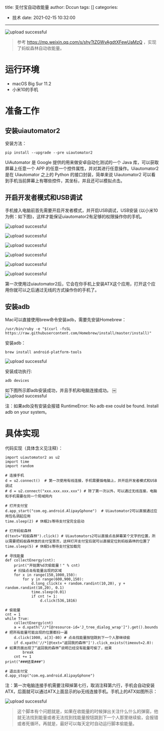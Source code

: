 title: 支付宝自动收能量
author: Dccun
tags: []
categories:
  - 技术
date: 2021-02-15 10:32:00
---
![upload successful](/images/pasted-148.png)
>参考 https://mp.weixin.qq.com/s/shyTtZGWvAgdtXFewUaMzQ ，实现了蚂蚁森林自动收能量。

<!--more-->

# 运行环境

- macOS Big Sur 11.2
- 小米10的手机

# 准备工作

## 安装uiautomator2

安装方法：
```
pip install --upgrade --pre uiautomator2
```

UiAutomator 是 Google 提供的用来做安卓自动化测试的一个 Java 库，可以获取屏幕上任意一个 APP 的任意一个控件属性，并对其进行任意操作。Uiautomator2 是在 Uiautomator 之上的 Python 的接口封装，简单来说  Uiautomator2 可以看到手机当前屏幕上有哪些控件，其坐标，并且还可以模拟点击。

## 开启开发者模式和USB调试

手机接入电脑前首先需要开启开发者模式，并开启USB调试，USB安装 (以小米10为例：如下图)，这样才能保证uiautomator2有足够的权限操作你的手机。

![upload successful](/images/pasted-149.png)

![upload successful](/images/pasted-150.png)

![upload successful](/images/pasted-151.png)

![upload successful](/images/pasted-152.png)


![upload successful](/images/pasted-153.png)

![upload successful](/images/pasted-154.png)

第一次使用过uiautomator2后，它会在你手机上安装ATX这个应用，打开这个应用你就可以之后通过无线的方式操作你的手机了。

## 安装adb
Mac可以直接使用brew命令安装adb，需要先安装Homebrew：
```
/usr/bin/ruby -e "$(curl -fsSL https://raw.githubusercontent.com/Homebrew/install/master/install)"
```

安装adb：
```
brew install android-platform-tools
```

![upload successful](/images/pasted-155.png)

安装成功执行:
```
adb devices
```

如下图所示即adb安装成功，并且手机和电脑连接成功。
￼
![upload successful](/images/pasted-156.png)

注：如果adb没有安装会报错 RuntimeError: No adb exe could be found. Install adb on your system。

# 具体实现
代码实现（具体含义见注释）：
```
import uiautomator2 as u2
import time
import random

# 连接手机
d = u2.connect()  # 第一次使用有线连接，手机需要插电脑上，并开启开发者模式和USB调试 
# d = u2.connect("xxx.xxx.xxx.xxx") # 除了第一次以外，可以通过无线连接，电脑和手机需要在同一个局域网内

# 打开支付宝
d.app_start("com.eg.android.AlipayGphone")  # Uiautomator2可以直接通过应用包名调起应用
time.sleep(2) # 休眠2s等待支付宝完全启动

# 打开蚂蚁森林
d(text="蚂蚁森林").click() # Uiautomators2可以直接点击屏幕某个文字的位置，所以需要把蚂蚁森林放的支付宝首页，这样打开支付宝后就可以直接定位到蚂蚁森林的位置了
time.sleep(5) # 休眠5s等待支付宝加载完   

# 寻找能量
def collectEnergy(cnt):
    print("开始第%d次偷能量！" % cnt)
    # 扫描点击有能量出现的区域  
    for x in range(150,1000,150):
        for y in range(600,900,150):
            d.long_click(x + random.randint(10,20), y + random.randint(10,20), 0.1)
            time.sleep(0.01)
            if cnt != 1:
                d.click(536,1816)

# 偷能量
cnt = 1
while True:
    collectEnergy(cnt)
    a = d.xpath("//*[@resource-id='J_tree_dialog_wrap']").get().bounds   # 把所有能量可能出现的位置都扫一遍
    d.click(1000, a[3]-80) # 点击找能量按钮跳到下一个人那继续偷
    if d.xpath('//*[@text="返回我的森林"]').click_exists(timeout=2.0):  # 如果页面出现了“返回我的森林”说明已经没有能量可偷了，结束
        break
    cnt += 1
print("###结束###")

# 退出支付宝
d.app_stop("com.eg.android.AlipayGphone")

```

注：第一次电脑连接手机需要注释掉第七行，取消注释第六行，手机会自动安装ATX，后面就可以通过ATX上面显示的ip无线连接手机。手机上的ATX如图所示：

![upload successful](/images/pasted-157.png)

>这个脚本有个问题就是，如果在收能量的时候弹出关注什么什么的弹窗，他就无法找到能量或者无法找到找能量按钮跳到下一个人那里继续偷，会报错或者死循环。再就是，最好可以每天定时自动运行脚本偷能量。
